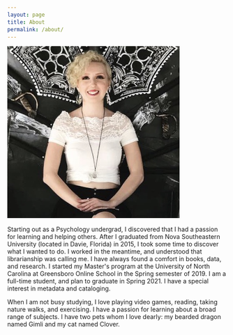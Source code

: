 ```yaml
---
layout: page
title: About
permalink: /about/
---
```

<html><img src="me.jpg">

Starting out as a Psychology undergrad, I discovered that I had a passion for learning and helping others. After I graduated from Nova Southeastern University (located in Davie, Florida) in 2015, I took some time to discover what I wanted to do. I worked in the meantime, and understood that librarianship was calling me. I have always found a comfort in books, data, and research. I started my Master's program at the University of North Carolina at Greensboro Online School in the Spring semester of 2019.  I am a full-time student, and plan to graduate in Spring 2021. I have a special interest in metadata and cataloging.
<p>
When I am not busy studying, I love playing video games, reading, taking nature walks, and exercising. I have a passion for learning about a broad range of subjects. I have two pets whom I love dearly: my bearded dragon named Gimli and my cat named Clover.
</html>
